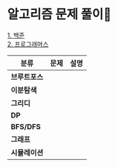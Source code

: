 # 알고리즘 문제 풀이🧐
[1. 백준](https://www.acmicpc.net/)<br>
[2. 프로그래머스](https://programmers.co.kr/)<br>

|분류|문제|설명|
|---|---|---|
|**브루트포스**|||
|**이분탐색**|||
|**그리디**|||
|**DP**|||
|**BFS/DFS**|||
|**그래프**|||
|**시뮬레이션**|||
